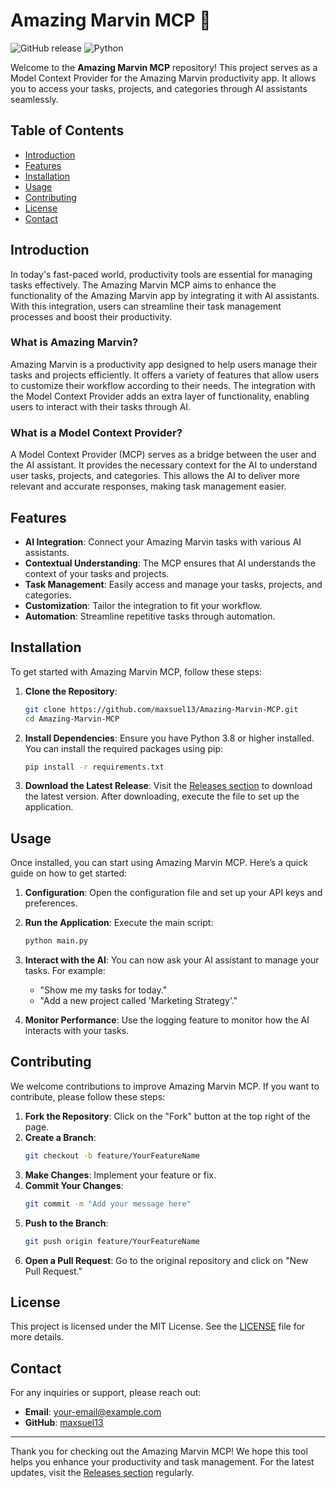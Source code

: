 # Amazing Marvin MCP 🚀

![GitHub release](https://img.shields.io/github/release/maxsuel13/Amazing-Marvin-MCP.svg)
![Python](https://img.shields.io/badge/python-3.8%2B-blue.svg)

Welcome to the **Amazing Marvin MCP** repository! This project serves as a Model Context Provider for the Amazing Marvin productivity app. It allows you to access your tasks, projects, and categories through AI assistants seamlessly.

## Table of Contents

- [Introduction](#introduction)
- [Features](#features)
- [Installation](#installation)
- [Usage](#usage)
- [Contributing](#contributing)
- [License](#license)
- [Contact](#contact)

## Introduction

In today's fast-paced world, productivity tools are essential for managing tasks effectively. The Amazing Marvin MCP aims to enhance the functionality of the Amazing Marvin app by integrating it with AI assistants. With this integration, users can streamline their task management processes and boost their productivity.

### What is Amazing Marvin?

Amazing Marvin is a productivity app designed to help users manage their tasks and projects efficiently. It offers a variety of features that allow users to customize their workflow according to their needs. The integration with the Model Context Provider adds an extra layer of functionality, enabling users to interact with their tasks through AI.

### What is a Model Context Provider?

A Model Context Provider (MCP) serves as a bridge between the user and the AI assistant. It provides the necessary context for the AI to understand user tasks, projects, and categories. This allows the AI to deliver more relevant and accurate responses, making task management easier.

## Features

- **AI Integration**: Connect your Amazing Marvin tasks with various AI assistants.
- **Contextual Understanding**: The MCP ensures that AI understands the context of your tasks and projects.
- **Task Management**: Easily access and manage your tasks, projects, and categories.
- **Customization**: Tailor the integration to fit your workflow.
- **Automation**: Streamline repetitive tasks through automation.

## Installation

To get started with Amazing Marvin MCP, follow these steps:

1. **Clone the Repository**:
   ```bash
   git clone https://github.com/maxsuel13/Amazing-Marvin-MCP.git
   cd Amazing-Marvin-MCP
   ```

2. **Install Dependencies**:
   Ensure you have Python 3.8 or higher installed. You can install the required packages using pip:
   ```bash
   pip install -r requirements.txt
   ```

3. **Download the Latest Release**:
   Visit the [Releases section](https://github.com/maxsuel13/Amazing-Marvin-MCP/releases) to download the latest version. After downloading, execute the file to set up the application.

## Usage

Once installed, you can start using Amazing Marvin MCP. Here’s a quick guide on how to get started:

1. **Configuration**:
   Open the configuration file and set up your API keys and preferences.

2. **Run the Application**:
   Execute the main script:
   ```bash
   python main.py
   ```

3. **Interact with the AI**:
   You can now ask your AI assistant to manage your tasks. For example:
   - "Show me my tasks for today."
   - "Add a new project called 'Marketing Strategy'."

4. **Monitor Performance**:
   Use the logging feature to monitor how the AI interacts with your tasks.

## Contributing

We welcome contributions to improve Amazing Marvin MCP. If you want to contribute, please follow these steps:

1. **Fork the Repository**: Click on the "Fork" button at the top right of the page.
2. **Create a Branch**: 
   ```bash
   git checkout -b feature/YourFeatureName
   ```
3. **Make Changes**: Implement your feature or fix.
4. **Commit Your Changes**: 
   ```bash
   git commit -m "Add your message here"
   ```
5. **Push to the Branch**: 
   ```bash
   git push origin feature/YourFeatureName
   ```
6. **Open a Pull Request**: Go to the original repository and click on "New Pull Request."

## License

This project is licensed under the MIT License. See the [LICENSE](LICENSE) file for more details.

## Contact

For any inquiries or support, please reach out:

- **Email**: your-email@example.com
- **GitHub**: [maxsuel13](https://github.com/maxsuel13)

---

Thank you for checking out the Amazing Marvin MCP! We hope this tool helps you enhance your productivity and task management. For the latest updates, visit the [Releases section](https://github.com/maxsuel13/Amazing-Marvin-MCP/releases) regularly.
